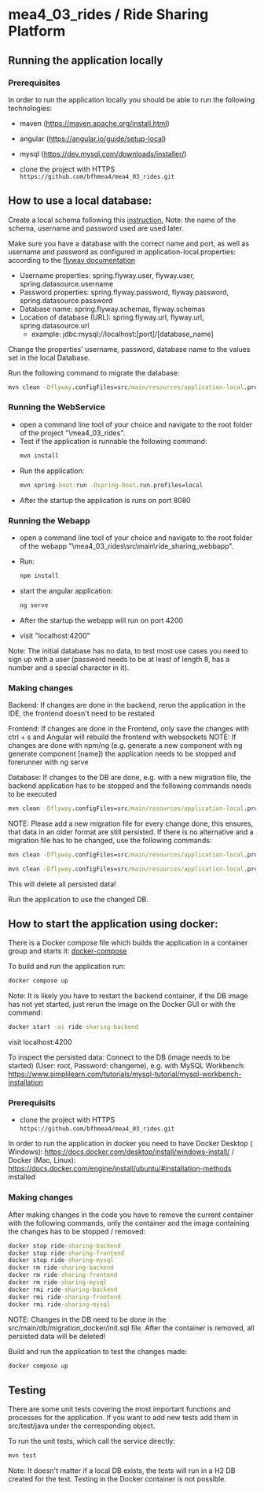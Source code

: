 # mea4_03_rides / Ride Sharing Platform

## Running the application locally

### Prerequisites

In order to run the application locally you should be able to run the
following technologies:

- maven (https://maven.apache.org/install.html)
- angular (https://angular.io/guide/setup-local)
- mysql (https://dev.mysql.com/downloads/installer/)

- clone the project with HTTPS  
  ```https://github.com/bfhmea4/mea4_03_rides.git```

## How to use a local database:

Create a local schema following
this [instruction.](https://www.theserverside.com/blog/Coffee-Talk-Java-News-Stories-and-Opinions/How-to-create-a-database-schema-with-the-MySQL-Workbench)
Note: the name of the schema, username and password used are used later.

Make sure you have a database with the correct name and port, as well as username and password as configured in
application-local.properties:
according to the [flyway documentation](https://flywaydb.org/documentation/configuration/parameters/)

- Username properties: spring.flyway.user, flyway.user, spring.datasource.username
- Password properties: spring.flyway.password, flyway.password, spring.datasource.password
- Database name: spring.flyway.schemas, flyway.schemas
- Location of database (URL): spring.flyway.url, flyway.url, spring.datasource.url
    - example: jdbc:mysql://localhost:[port]/[database_name]

Change the properties' username, password, database name to the values set in the local Database.

Run the following command to migrate the database:

```cmd
mvn clean -Dflyway.configFiles=src/main/resources/application-local.properties flyway:migrate
```


### Running the WebService

- open a command line tool of your choice and navigate to the root folder
  of the project "\mea4_03_rides".
- Test if the application is runnable the following command:
  ```cmd
  mvn install
  ```
- Run the application:
  ```cmd
  mvn spring-boot:run -Dspring-boot.run.profiles=local
  ```
- After the startup the application is runs on port 8080

### Running the Webapp

- open a command line tool of your choice and navigate to the root folder
  of the webapp "\mea4_03_rides\src\main\ride_sharing_webbapp".

- Run:
  ```cmd
  npm install
  ```

- start the angular application:  
  ```cmd
  ng serve
  ```
- After the startup the webapp will run on port 4200
- visit "localhost:4200"

Note: The initial database has no data, to test most use cases you need to sign up with a user (password needs to be at
least of length 8, has a number and a special character in it).

### Making changes

Backend:
If changes are done in the backend, rerun the application in the IDE, the frontend doesn't need to be restated

Frontend:
If changes are done in the Frontend, only save the changes with ctrl + s and Angular will rebuild the frontend with
websockets
NOTE: If changes are done with npm/ng (e.g. generate a new component with ng generate component [name]) the application
needs to be stopped and forerunner with ng serve

Database:
If changes to the DB are done, e.g. with a new migration file, the backend application has to be stopped and the
following commands needs to be executed

```cmd
mvn clean -Dflyway.configFiles=src/main/resources/application-local.properties flyway:migrate
```

NOTE: Please add a new migration file for every change done, this ensures, that data in an older format are still
persisted. If there is no alternative and a
migration file has to be changed, use the following commands:

```cmd
mvn clean -Dflyway.configFiles=src/main/resources/application-local.properties flyway:clean
```

```cmd
mvn clean -Dflyway.configFiles=src/main/resources/application-local.properties flyway:migrate
```

This will delete all persisted data!

Run the application to use the changed DB.

## How to start the application using docker:

There is a Docker compose file which builds the application in a container group and starts
it: [docker-compose](docker-compose.yml)

To build and run the application run:

```cmd
docker compose up
```

Note: It is likely you have to restart the backend container, if the DB image has not yet started, just rerun the image
on the Docker GUI or with the command:

```cmd
docker start -ai ride-sharing-backend
```

visit localhost:4200

To inspect the persisted data: Connect to the DB (image needs to be started) (User: root, Password: changeme), e.g.
with MySQL Workbench: https://www.simplilearn.com/tutorials/mysql-tutorial/mysql-workbench-installation

### Prerequisits

- clone the project with HTTPS  
  ```https://github.com/bfhmea4/mea4_03_rides.git```

In order to run the application in docker you need to have Docker Desktop (
Windows): https://docs.docker.com/desktop/install/windows-install/
/ Docker (Mac, Linux): https://docs.docker.com/engine/install/ubuntu/#installation-methods installed

### Making changes

After making changes in the code you have to remove the current container with the following commands, only the
container and the image
containing the changes has to be stopped / removed:

```cmd
docker stop ride-sharing-backend
docker stop ride-sharing-frontend
docker stop ride-sharing-mysql
docker rm ride-sharing-backend
docker rm ride-sharing-frontend
docker rm ride-sharing-mysql
docker rmi ride-sharing-backend
docker rmi ride-sharing-frontend
docker rmi ride-sharing-mysql
```

NOTE: Changes in the DB need to be done in the src/main/db/migration_docker/init.sql file.
After the container is removed, all persisted data will be deleted!

Build and run the application to test the changes made:

```cmd
docker compose up
```

## Testing

There are some unit tests covering the most important functions and processes for the application.
If you want to add new tests add them in src/test/java under the corresponding object.

To run the unit tests, which call the service directly:

```cmd
mvn test
```

Note: It doesn't matter if a local DB exists, the tests will run in a H2 DB created for the test. Testing in the
Docker container is not possible.




  


